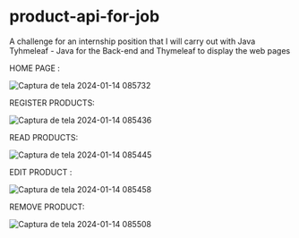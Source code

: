# product-api-for-job
A challenge for an internship position that I will carry out with Java Tyhmeleaf - Java for the Back-end and Thymeleaf to display the web pages

HOME PAGE :

![Captura de tela 2024-01-14 085732](https://github.com/Junior-Stranner/product-api-for-job/assets/116032249/2d2fd65e-a22a-4254-ad64-cf92cb42109c)


REGISTER PRODUCTS:

![Captura de tela 2024-01-14 085436](https://github.com/Junior-Stranner/product-api-for-job/assets/116032249/58feb52a-4d1a-4e08-953d-0471ef12d339)


READ PRODUCTS:


![Captura de tela 2024-01-14 085445](https://github.com/Junior-Stranner/product-api-for-job/assets/116032249/4688d669-b492-40ed-8e74-18faf666680e)


EDIT PRODUCT :



![Captura de tela 2024-01-14 085458](https://github.com/Junior-Stranner/product-api-for-job/assets/116032249/750fe367-e79a-4ac5-8666-9a04c40d4521)



REMOVE PRODUCT:


![Captura de tela 2024-01-14 085508](https://github.com/Junior-Stranner/product-api-for-job/assets/116032249/91c0c659-41e5-4e8a-8bc1-086decefb38e)

